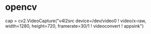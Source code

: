 # opencv
cap = cv2.VideoCapture("v4l2src device=/dev/video0 ! video/x-raw, width=1280, height=720, framerate=30/1 ! videoconvert ! appsink")
